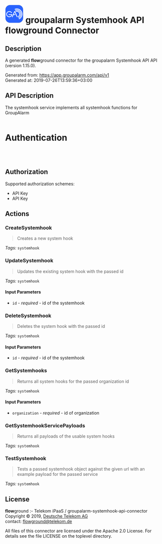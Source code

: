 # ![LOGO](logo.png) groupalarm Systemhook API **flow**ground Connector

## Description

A generated **flow**ground connector for the groupalarm Systemhook API API (version 1.15.0).

Generated from: https://app.groupalarm.com/api/v1<br/>
Generated at: 2019-07-26T13:59:36+03:00

## API Description

The systemhook service implements all systemhook functions for GroupAlarm<br/>
<br/>
# Authentication<br/>
<br/>
<!-- ReDoc-Inject: <security-definitions> --><br/>

## Authorization

Supported authorization schemes:
- API Key
- API Key

## Actions

### CreateSystemhook
> Creates a new system hook<br/>

*Tags:* `systemhook`

### UpdateSystemhook
> Updates the existing system hook with the passed id<br/>

*Tags:* `systemhook`

#### Input Parameters
* `id` - _required_ - id of the systemhook<br/>

### DeleteSystemhook
> Deletes the system hook with the passed id<br/>

*Tags:* `systemhook`

#### Input Parameters
* `id` - _required_ - id of the systemhook<br/>

### GetSystemhooks
> Returns all system hooks for the passed organization id<br/>

*Tags:* `systemhook`

#### Input Parameters
* `organization` - _required_ - id of organization<br/>

### GetSystemhookServicePayloads
> Returns all payloads of the usable system hooks<br/>

*Tags:* `systemhook`

### TestSystemhook
> Tests a passed systemhook object against the given url with an example payload for the passed service<br/>

*Tags:* `systemhook`

## License

**flow**ground :- Telekom iPaaS / groupalarm-systemhook-api-connector<br/>
Copyright © 2019, [Deutsche Telekom AG](https://www.telekom.de)<br/>
contact: flowground@telekom.de

All files of this connector are licensed under the Apache 2.0 License. For details
see the file LICENSE on the toplevel directory.
